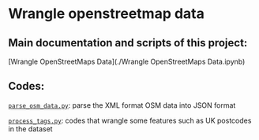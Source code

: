 # Wrangle openstreetmap data

## Main documentation and scripts of this project:

[Wrangle OpenStreetMaps Data](./Wrangle OpenStreetMaps Data.ipynb)


## Codes:

[```parse_osm_data.py```](./parse_osm_data.py): parse the XML format OSM data into JSON format

[```process_tags.py```](./process_tags.py): codes that wrangle some features such as UK postcodes in the dataset